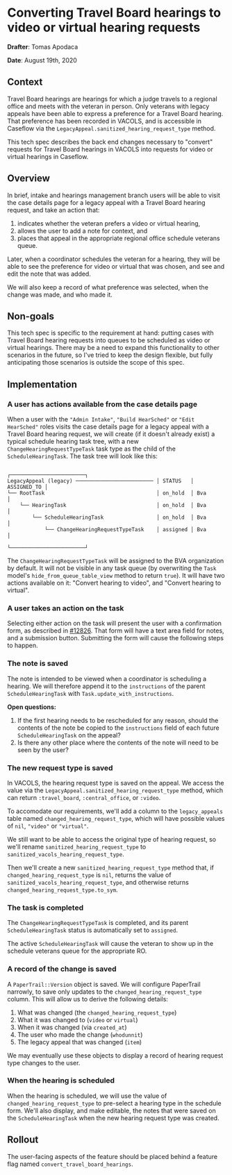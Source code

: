 # Converting Travel Board hearings to video or virtual hearing requests
**Drafter**: Tomas Apodaca

**Date**: August 19th, 2020

## Context

Travel Board hearings are hearings for which a judge travels to a regional office and meets with the veteran in person. Only veterans with legacy appeals have been able to express a preference for a Travel Board hearing. That preference has been recorded in VACOLS, and is accessible in Caseflow via the `LegacyAppeal.sanitized_hearing_request_type` method.

This tech spec describes the back end changes necessary to "convert" requests for Travel Board hearings in VACOLS into requests for video or virtual hearings in Caseflow.

## Overview

In brief, intake and hearings management branch users will be able to visit the case details page for a legacy appeal with a Travel Board hearing request, and take an action that:

1. indicates whether the veteran prefers a video or virtual hearing,
2. allows the user to add a note for context, and
3. places that appeal in the appropriate regional office schedule veterans queue.

Later, when a coordinator schedules the veteran for a hearing, they will be able to see the preference for video or virtual that was chosen, and see and edit the note that was added.

We will also keep a record of what preference was selected, when the change was made, and who made it.

## Non-goals

This tech spec is specific to the requirement at hand: putting cases with Travel Board hearing requests into queues to be scheduled as video or virtual hearings. There may be a need to expand this functionality to other scenarios in the future, so I've tried to keep the design flexible, but fully anticipating those scenarios is outside the scope of this spec.

## Implementation

### A user has actions available from the case details page

When a user with the `"Admin Intake"`, `"Build HearSched"` or `"Edit HearSched"` roles visits the case details page for a legacy appeal with a Travel Board hearing request, we will create (if it doesn't already exist) a typical schedule hearing task tree, with a new `ChangeHearingRequestTypeTask` task type as the child of the `ScheduleHearingTask`. The task tree will look like this:

```
                                                ┌────────────────────────┐
LegacyAppeal (legacy) ───────────────────────── │ STATUS   │ ASSIGNED_TO │
└── RootTask                                    │ on_hold  │ Bva         │
    └── HearingTask                             │ on_hold  │ Bva         │
        └── ScheduleHearingTask                 │ on_hold  │ Bva         │
            └── ChangeHearingRequestTypeTask    │ assigned │ Bva         │
                                                └────────────────────────┘
```

The `ChangeHearingRequestTypeTask` will be assigned to the BVA organization by default. It will not be visible in any task queue (by overwriting the `Task` model's `hide_from_queue_table_view` method to return `true`). It will have two actions available on it: "Convert hearing to video", and "Convert hearing to virtual".

### A user takes an action on the task

Selecting either action on the task will present the user with a confirmation form, as described in [#12826](https://github.com/department-of-veterans-affairs/caseflow/issues/12826). That form will have a text area field for notes, and a submission button. Submitting the form will cause the following steps to happen.






### The note is saved

The note is intended to be viewed when a coordinator is scheduling a hearing. We will therefore append it to the `instructions` of the parent `ScheduleHearingTask` with `Task.update_with_instructions`.

**Open questions:**

1. If the first hearing needs to be rescheduled for any reason, should the contents of the note be copied to the `instructions` field of each future `ScheduleHearingTask` on the appeal?
2. Is there any other place where the contents of the note will need to be seen by the user?

### The new request type is saved

In VACOLS, the hearing request type is saved on the appeal. We access the value via the `LegacyAppeal.sanitized_hearing_request_type` method, which can return `:travel_board`, `:central_office`, or `:video`.

To accomodate our requirements, we'll add a column to the `legacy_appeals` table named `changed_hearing_request_type`, which will have possible values of `nil`, `"video"` or `"virtual"`.

We still want to be able to access the original type of hearing request, so we'll rename `sanitized_hearing_request_type` to `sanitized_vacols_hearing_request_type`.

Then we'll create a new `sanitized_hearing_request_type` method that, if `changed_hearing_request_type` is `nil`, returns the value of `sanitized_vacols_hearing_request_type`, and otherwise returns `changed_hearing_request_type.to_sym`.

### The task is completed

The `ChangeHearingRequestTypeTask` is completed, and its parent `ScheduleHearingTask` status is automatically set to `assigned`.

The active `ScheduleHearingTask` will cause the veteran to show up in the schedule veterans queue for the appropriate RO.

### A record of the change is saved

A `PaperTrail::Version` object is saved. We will configure PaperTrail narrowly, to save only updates to the `changed_hearing_request_type` column. This will allow us to derive the following details:

1. What was changed (the `changed_hearing_request_type`)
2. What it was changed to (`video` or `virtual`)
3. When it was changed (via `created_at`)
5. The user who made the change (`whodunnit`)
6. The legacy appeal that was changed (`item`)

We may eventually use these objects to display a record of hearing request type changes to the user.

### When the hearing is scheduled

When the hearing is scheduled, we will use the value of `changed_hearing_request_type` to pre-select a hearing type in the schedule form. We'll also display, and make editable, the notes that were saved on the `ScheduleHearingTask` when the new hearing request type was created.

## Rollout

The user-facing aspects of the feature should be placed behind a feature flag named `convert_travel_board_hearings`.
